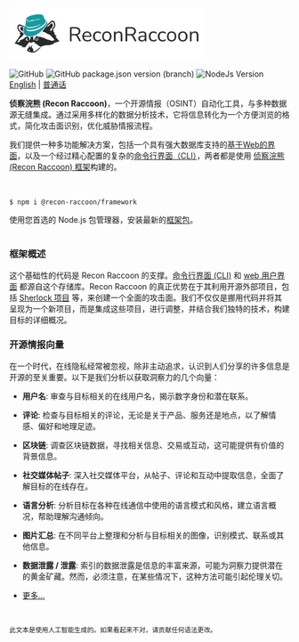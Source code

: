 <img src="https://github.com/recon-raccoon/framework/raw/main/assets/logo-text-wide.svg" width="350px">

![GitHub](https://img.shields.io/github/license/recon-raccoon/framework?style=flat-square&color=%2317999f)
![GitHub package.json version (branch)](https://img.shields.io/github/package-json/v/recon-raccoon/framework/main?style=flat-square&color=%2317999f)
![NodeJs Version](https://img.shields.io/badge/nodejs-v19.0.0+-%2361b04a?style=flat-square)
&nbsp;
[English](/README.md) | [普通话](/README.cn.md)

**侦察浣熊 (Recon Raccoon)**，一个开源情报（OSINT）自动化工具，与多种数据源无缝集成。通过采用多样化的数据分析技术，它将信息转化为一个方便浏览的格式，简化攻击面识别，优化威胁情报流程。

我们提供一种多功能解决方案，包括一个具有强大数据库支持的[基于Web的界面](https://github.com/recon-raccoon/web)，以及一个经过精心配置的复杂的[命令行界面（CLI）](https://github.com/recon-raccoon/cli)，两者都是使用 [侦察浣熊 (Recon Raccoon) 框架](https://github.com/recon-raccoon/framework)构建的。

<br>

```
$ npm i @recon-raccoon/framework
```

使用您首选的 Node.js 包管理器，安装最新的[框架包](https://www.npmjs.com/package/@recon-raccoon/framework)。

#

### 框架概述
这个基础性的代码是 Recon Raccoon 的支撑。[命令行界面 (CLI)](https://github.com/recon-raccoon/cli) 和 [web 用户界面](https://github.com/recon-raccoon/web) 都源自这个存储库。Recon Raccoon 的真正优势在于其利用开源外部项目，包括 [Sherlock 项目](https://github.com/sherlock-project/sherlock) 等，来创建一个全面的攻击面。我们不仅仅是挪用代码并将其呈现为一个新项目，而是集成这些项目，进行调整，并结合我们独特的技术，构建目标的详细概况。

### 开源情报向量

在一个时代，在线隐私经常被忽视，除非主动追求，认识到人们分享的许多信息是开源的至关重要。以下是我们分析以获取洞察力的几个向量：

- **用户名**: 审查与目标相关的在线用户名，揭示数字身份和潜在联系。

- **评论**: 检查与目标相关的评论，无论是关于产品、服务还是地点，以了解情感、偏好和地理足迹。

- **区块链**: 调查区块链数据，寻找相关信息、交易或互动，这可能提供有价值的背景信息。

- **社交媒体帖子**: 深入社交媒体平台，从帖子、评论和互动中提取信息，全面了解目标的在线存在。

- **语言分析**: 分析目标在各种在线通信中使用的语言模式和风格，建立语言概况，帮助理解沟通倾向。

- **图片汇总**: 在不同平台上整理和分析与目标相关的图像，识别模式、联系或其他信息。

- **数据泄露 / 泄露**: 索引的数据泄露是信息的丰富来源，可能为洞察力提供潜在的黄金矿藏。然而，必须注意，在某些情况下，这种方法可能引起伦理关切。

- [更多...]()


#
<sub>此文本是使用人工智能生成的。如果看起来不对，请贡献任何语法更改。</sub>
